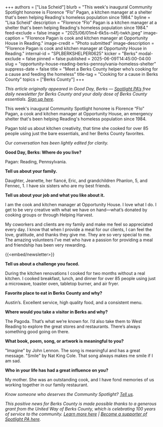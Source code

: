 +++
authors = ["Lisa Scheid"]
blurb = "This week's inaugural Community Spotlight honoree is Florence “Flo” Pagan, a kitchen manager at a shelter that's been helping Reading's homeless population since 1984."
byline = "Lisa Scheid"
description = "Florence “Flo” Pagan is a kitchen manager at a shelter that's been helping Reading's homeless population since 1984."
feed-exclude = false
image = "2025/06/01m4-6k5s-n4fj-twkh.jpeg"
image-caption = "Florence Pagan is cook and kitchen manager at Opportunity House in Reading."
image-credit = "Photo submitted"
image-description = "Florence Pagan is cook and kitchen manager at Opportunity House in Reading."
internal-id = "SPLBERKSHELPER0625"
kicker = "Berks"
modal-exclude = false
pinned = false
published = 2025-06-09T14:45:00-04:00
slug = "opportunity-house-reading-berks-pennsylvania-homeless-shelter"
suppress-date = false
title = "Meet a Berks County helper who’s cooking for a cause and feeding the homeless"
title-tag = "Cooking for a cause in Berks County"
topics = ["Berks County"]
+++

<em>This article originally appeared in Good Day, Berks — </em><a href="https://www.spotlightpa.org/"><em>Spotlight PA’s</em></a><em> free daily newsletter for Berks County and your daily dose of Berks County essentials. </em><a href="https://www.spotlightpa.org/newsletters/gooddayberks/"><em>Sign up here</em></a><em>.</em>

This week&#39;s inaugural Community Spotlight honoree is Florence “Flo” Pagan, a cook and kitchen manager at Opportunity House, an emergency shelter that&#39;s been helping Reading&#39;s homeless population since 1984.

Pagan told us about kitchen creativity, that time she cooked for over 85 people using just the bare essentials, and her Berks County favorites.

<em>Our conversation has been lightly edited for clarity.</em>

<strong>Good Day, Berks: Where do you live?</strong>

Pagan: Reading, Pennsylvania.

<strong>Tell us about your family.</strong>

Daughter, Jeanette, her fiancé, Eric, and grandchildren Phanlon, 5, and Fennec, 1. I have six sisters who are my best friends.

<script src="https://www.spotlightpa.org/embed.js" async></script><div data-spl-embed-version="1" data-spl-src="https://www.spotlightpa.org/newsletters/gooddayberks/"></div>

<strong>Tell us about your job and what you like about it.</strong>

I am the cook and kitchen manager at Opportunity House. I love what I do. I get to be very creative with what we have on hand—what’s donated by cooking groups or through Helping Harvest.

My coworkers and clients are my family and make me feel so appreciated every day. I know that when I provide a meal for our clients, I can feel the love, gratitude, and thanks they give me. They are so very special to me. The amazing volunteers I’ve met who have a passion for providing a meal and friendship has been very rewarding.

{{<embed/newsletter>}}

<strong>Tell us about a challenge you faced.</strong>

During the kitchen renovations I cooked for two months without a real kitchen. I cooked breakfast, lunch, and dinner for over 85 people using just a microwave, toaster oven, tabletop burner, and air fryer.

<strong>Favorite place to eat in Berks County and why?</strong>

Austin’s. Excellent service, high quality food, and a consistent menu.

<strong>Where would you take a visitor in Berks and why?</strong>

The Pagoda. That’s what we’re known for. I’d also take them to West Reading to explore the great stores and restaurants. There’s always something good going on there.

<strong>What book, poem, song, or artwork is meaningful to you?</strong>

&#34;Imagine&#34; by John Lennon. The song is meaningful and has a great message. &#34;Smile&#34; by Nat King Cole. That song always makes me smile if I am sad.

<strong>Who in your life has had a great influence on you?</strong>

My mother. She was an outstanding cook, and I have fond memories of us working together in our family restaurant.

<em>Know someone who deserves the Community Spotlight? </em><a href="mailto:gooddayberks@spotlightpa.org"><em>Tell us</em></a><em>.</em>

<em>This positive news for Berks County is made possible thanks to a generous grant from the United Way of Berks County, which is celebrating 100 years of service to the community. </em><a href="https://spotlightpa.bluelena.io/lt.php?x=3DZy~GE6InKcEpR7zN26hRKgAXMgut9wjug0YnnGJnSb65V--Uy.0OFr1X_ziN9vkfY4bHPJInKg"><em>Learn more here</em></a><em> | </em><a href="https://spotlightpa.donorsupport.co/page/donate-onetime"><em>Become a supporter of Spotlight PA here</em></a><em>.</em>


